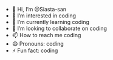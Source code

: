 - 👋 Hi, I’m @Siasta-san
- 👀 I’m interested in coding 
- 🌱 I’m currently learning coding
- 💞️ I’m looking to collaborate on coding 
- 📫 How to reach me coding 
- 😄 Pronouns: coding 
- ⚡ Fun fact: coding 

<!---
Siasta-san/Siasta-san is a ✨ special ✨ repository because its `README.md` (this file) appears on your GitHub profile.
You can click the Preview link to take a look at your changes.
--->
